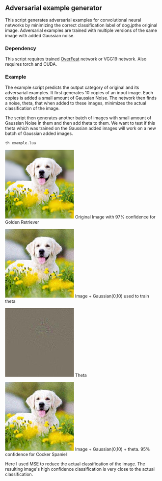 ## Adversarial example generator

This script generates adversarial examples for convolutional neural networks
by minimizing the correct classification label of dog.jpthe original image. Adversarial
examples are trained with multiple versions of the same image with added Gaussian
noise.


### Dependency

This script requires trained [OverFeat](https://github.com/sermanet/OverFeat) network 
or VGG19 network. Also requires torch and CUDA.


### Example

The example script predicts the output category of original and its adversarial examples.
It first generates 10 copies of an input image. Each copies is added a small amount of 
Gaussian Noise. The network then finds a noise, theta, that when added to these images,
minimizes the actual classification of the image.

The script then generates another batch of images with small amount of Gaussian Noise
in them and then add theta to them. We want to test if this theta which was trained
on the Gaussian added images will work on a new batch of Gaussian added images.
```bash
th example.lua
```
<img src="dog.jpg" width="224">
Original Image with 97% confidence for Golden Retriever

![](./MSE_1e4/image+gaus/Ad_1.jpg)
Image + Gaussian(0,10) used to train theta

![](./MSE_1e4/diff.jpg)
Theta

![](./MSE_1e4/image+gaus+noise/Ad_1.jpg)
Image + Gaussian(0,10) + theta. 95% confidence for Cocker Spaniel

Here I used MSE to reduce the actual classification of the image. The resulting image's high
confidence classification is very close to the actual classification.
